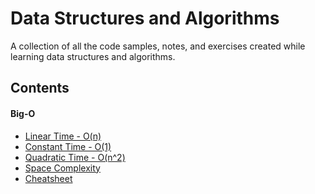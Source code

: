 # Data Structures and Algorithms

A collection of all the code samples, notes, and exercises created while learning data structures and algorithms.

## Contents

#### Big-O

- [Linear Time - O(n)](<./Big-O//O(n).js>)
- [Constant Time - O(1)](<./Big-O/O(1).js>)
- [Quadratic Time - O(n^2)](<./Big-O/O(n%5E2).js>)
- [Space Complexity](./Big-O/space-complexity.js)
- [Cheatsheet](./Big-O/Cheatsheet.pdf)

